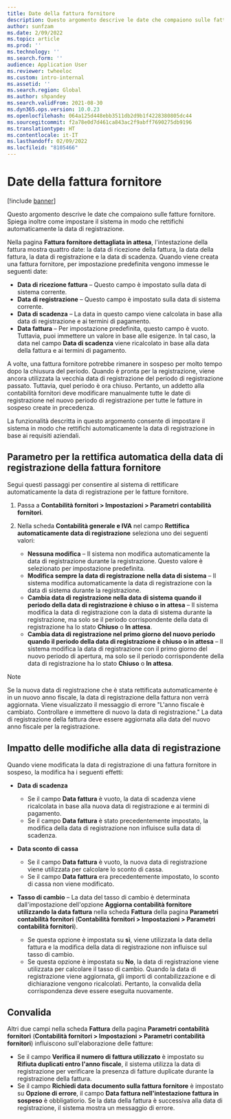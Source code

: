 ```yaml
---
title: Date della fattura fornitore
description: Questo argomento descrive le date che compaiono sulle fatture fornitore. Spiega inoltre come impostare il sistema in modo che rettifichi automaticamente la data di registrazione.
author: sunfzam
ms.date: 2/09/2022
ms.topic: article
ms.prod: ''
ms.technology: ''
ms.search.form: ''
audience: Application User
ms.reviewer: twheeloc
ms.custom: intro-internal
ms.assetid: ''
ms.search.region: Global
ms.author: shpandey
ms.search.validFrom: 2021-08-30
ms.dyn365.ops.version: 10.0.23
ms.openlocfilehash: 064a125d448ebb3511db2d9b1f4228380805dc44
ms.sourcegitcommit: f2a78e0d7d461ca843ac2f9abff7690275db9196
ms.translationtype: HT
ms.contentlocale: it-IT
ms.lasthandoff: 02/09/2022
ms.locfileid: "8105466"
---
```

# <a name="vendor-invoice-dates"></a>Date della fattura fornitore

[!include [banner](../includes/banner.md)]

Questo argomento descrive le date che compaiono sulle fatture fornitore. Spiega inoltre come impostare il sistema in modo che rettifichi automaticamente la data di registrazione.

Nella pagina **Fattura fornitore dettagliata in attesa**, l'intestazione della fattura mostra quattro date: la data di ricezione della fattura, la data della fattura, la data di registrazione e la data di scadenza. Quando viene creata una fattura fornitore, per impostazione predefinita vengono immesse le seguenti date:

- **Data di ricezione fattura** – Questo campo è impostato sulla data di sistema corrente.
- **Data di registrazione** – Questo campo è impostato sulla data di sistema corrente. 
- **Data di scadenza** – La data in questo campo viene calcolata in base alla data di registrazione e ai termini di pagamento.
- **Data fattura** – Per impostazione predefinita, questo campo è vuoto. Tuttavia, puoi immettere un valore in base alle esigenze. In tal caso, la data nel campo **Data di scadenza** viene ricalcolato in base alla data della fattura e ai termini di pagamento.

A volte, una fattura fornitore potrebbe rimanere in sospeso per molto tempo dopo la chiusura del periodo. Quando è pronta per la registrazione, viene ancora utilizzata la vecchia data di registrazione del periodo di registrazione passato. Tuttavia, quel periodo è ora chiuso. Pertanto, un addetto alla contabilità fornitori deve modificare manualmente tutte le date di registrazione nel nuovo periodo di registrazione per tutte le fatture in sospeso create in precedenza.

La funzionalità descritta in questo argomento consente di impostare il sistema in modo che rettifichi automaticamente la data di registrazione in base ai requisiti aziendali.

## <a name="parameter-for-automatically-adjusting-the-vendor-invoice-posting-date"></a>Parametro per la rettifica automatica della data di registrazione della fattura fornitore

Segui questi passaggi per consentire al sistema di rettificare automaticamente la data di registrazione per le fatture fornitore.

1.  Passa a **Contabilità fornitori \> Impostazioni \> Parametri contabilità fornitori**.
2.  Nella scheda **Contabilità generale e IVA** nel campo **Rettifica automaticamente data di registrazione** seleziona uno dei seguenti valori:

    - **Nessuna modifica** – Il sistema non modifica automaticamente la data di registrazione durante la registrazione. Questo valore è selezionato per impostazione predefinita.
    - **Modifica sempre la data di registrazione nella data di sistema** – Il sistema modifica automaticamente la data di registrazione con la data di sistema durante la registrazione.
    - **Cambia data di registrazione nella data di sistema quando il periodo della data di registrazione è chiuso o in attesa** – Il sistema modifica la data di registrazione con la data di sistema durante la registrazione, ma solo se il periodo corrispondente della data di registrazione ha lo stato **Chiuso** o **In attesa**.
    - **Cambia data di registrazione nel primo giorno del nuovo periodo quando il periodo della data di registrazione è chiuso o in attesa** – Il sistema modifica la data di registrazione con il primo giorno del nuovo periodo di apertura, ma solo se il periodo corrispondente della data di registrazione ha lo stato **Chiuso** o **In attesa**.

> [!NOTE]
> Se la nuova data di registrazione che è stata rettificata automaticamente è in un nuovo anno fiscale, la data di registrazione della fattura non verrà aggiornata. Viene visualizzato il messaggio di errore "L'anno fiscale è cambiato. Controllare e immettere di nuovo la data di registrazione." La data di registrazione della fattura deve essere aggiornata alla data del nuovo anno fiscale per la registrazione.

## <a name="impact-of-posting-date-changes"></a>Impatto delle modifiche alla data di registrazione

Quando viene modificata la data di registrazione di una fattura fornitore in sospeso, la modifica ha i seguenti effetti:

- **Data di scadenza**

    - Se il campo **Data fattura** è vuoto, la data di scadenza viene ricalcolata in base alla nuova data di registrazione e ai termini di pagamento.
    - Se il campo **Data fattura** è stato precedentemente impostato, la modifica della data di registrazione non influisce sulla data di scadenza.

- **Data sconto di cassa**

    - Se il campo **Data fattura** è vuoto, la nuova data di registrazione viene utilizzata per calcolare lo sconto di cassa.
    - Se il campo **Data fattura** era precedentemente impostato, lo sconto di cassa non viene modificato.

- **Tasso di cambio** – La data del tasso di cambio è determinata dall'impostazione dell'opzione **Aggiorna contabilità fornitore utilizzando la data fattura** nella scheda **Fattura** della pagina **Parametri contabilità fornitori** (**Contabilità fornitori \> Impostazioni \> Parametri contabilità fornitori**).

    - Se questa opzione è impostata su **sì**, viene utilizzata la data della fattura e la modifica della data di registrazione non influisce sul tasso di cambio.
    - Se questa opzione è impostata su **No**, la data di registrazione viene utilizzata per calcolare il tasso di cambio. Quando la data di registrazione viene aggiornata, gli importi di contabilizzazione e di dichiarazione vengono ricalcolati. Pertanto, la convalida della corrispondenza deve essere eseguita nuovamente.

## <a name="validation"></a>Convalida

Altri due campi nella scheda **Fattura** della pagina **Parametri contabilità fornitori** (**Contabilità fornitori \> Impostazioni \> Parametri contabilità fornitori**) influiscono sull'elaborazione delle fatture:

- Se il campo **Verifica il numero di fattura utilizzato** è impostato su **Rifiuta duplicati entro l'anno fiscale**, il sistema utilizza la data di registrazione per verificare la presenza di fatture duplicate durante la registrazione della fattura.
- Se il campo **Richiedi data documento sulla fattura fornitore** è impostato su **Opzione di errore**, il campo **Data fattura nell'intestazione fattura in sospeso** è obbligatiorio. Se la data della fattura è successiva alla data di registrazione, il sistema mostra un messaggio di errore.
